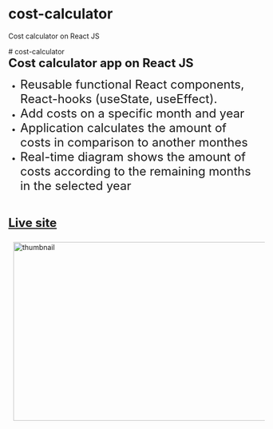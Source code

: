 # cost-calculator
Cost calculator on React JS
<p># cost-calculator<br>
	<span style="font-size:x-large"><b>Cost calculator app on React JS</b></span></p>

<ul>
	<li><span style="font-size:x-large">Reusable functional React components, React-hooks (useState, useEffect).</span></li>
	<li><span style="font-size:x-large">Add costs on a specific month and year</span></li>
	<li><span style="font-size:x-large">Application calculates the amount of costs in comparison to another monthes</span></li>
  <li><span style="font-size:x-large">Real-time diagram shows the amount of costs according to the remaining months in the selected year</span></li>
</ul>

<p>&nbsp;</p>

<p><span style="font-size:x-large"><a href="https://orlovskyden.github.io/react-food-order-app/" target="_blank"><b>Live site</b></a></span></p>

<p><a href="https://orlovskyden.github.io/react-food-order-app/" target="_blank"><img alt="thumbnail" src="https://web-lab./react-sushi-house-thumbnail.jpg" style="height:358px; margin:10px; width:700px"></a></p>

<p>&nbsp;</p>
